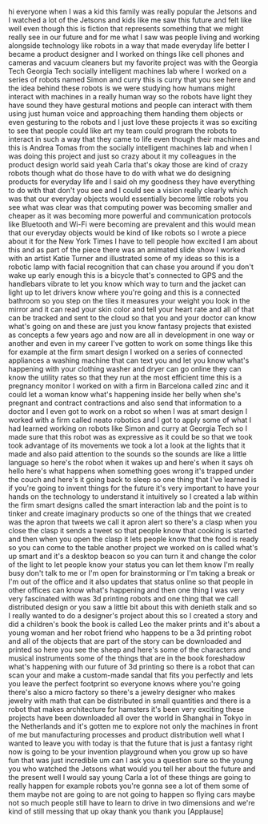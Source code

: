 
hi everyone when I was a kid this family
was really popular the Jetsons and I
watched a lot of the Jetsons and kids
like me saw this future and felt like
well even though this is fiction that
represents something that we might
really see in our future and for me what
I saw was people living and working
alongside technology like robots in a
way that made everyday life better I
became a product designer and I worked
on things like cell phones and cameras
and vacuum cleaners but my favorite
project was with the Georgia Tech
Georgia Tech socially intelligent
machines lab where I worked on a series
of robots named Simon and curry
this is curry that you see here and the
idea behind these robots is we were
studying how humans might interact with
machines in a really human way so the
robots have light they have sound they
have gestural motions and people can
interact with them using just human
voice and approaching them handing them
objects or even gesturing to the robots
and I just love these projects it was so
exciting to see that people could like
art my team could program the robots to
interact in such a way that they came to
life even though their machines and this
is Andrea Tomas from the socially
intelligent machines lab and when I was
doing this project and just so crazy
about it my colleagues in the product
design world said yeah Carla that&#39;s okay
those are kind of crazy robots though
what do those have to do with what we do
designing products for everyday life and
I said oh my goodness
they have everything to do with that
don&#39;t you see and I could see a vision
really clearly which was that our
everyday objects would essentially
become little robots you see what was
clear was that computing power was
becoming smaller and cheaper as it was
becoming more powerful and communication
protocols like Bluetooth and Wi-Fi were
becoming
are prevalent and this would mean that
our everyday objects would be kind of
like robots so I wrote a piece about it
for the New York Times I have to tell
people how excited I am about this
and as part of the piece there was an
animated slide show I worked with an
artist Katie Turner and illustrated some
of my ideas so this is a robotic lamp
with facial recognition that can chase
you around if you don&#39;t wake up early
enough this is a bicycle that&#39;s
connected to GPS and the handlebars
vibrate to let you know which way to
turn and the jacket can light up to let
drivers know where you&#39;re going and this
is a connected bathroom so you step on
the tiles it measures your weight you
look in the mirror and it can read your
skin color and tell your heart rate and
all of that can be tracked and sent to
the cloud so that you and your doctor
can know what&#39;s going on and these are
just you know fantasy projects that
existed as concepts a few years ago and
now are all in development in one way or
another and even in my career I&#39;ve
gotten to work on some things like this
for example at the firm smart design I
worked on a series of connected
appliances a washing machine that can
text you and let you know what&#39;s
happening with your clothing washer and
dryer can go online they can know the
utility rates so that they run at the
most efficient time this is a pregnancy
monitor I worked on with a firm in
Barcelona called zinc and it could let a
woman know what&#39;s happening inside her
belly when she&#39;s pregnant and contract
contractions and also send that
information to a doctor and I even got
to work on a robot so when I was at
smart design I worked with a firm called
neato robotics and I got to apply some
of what I had learned working on robots
like Simon and curry at Georgia Tech so
I made sure that this robot was as
expressive as it could be so that we
took took advantage of its movements we
took a lot a look at the lights that it
made and also paid attention to the
sounds so the sounds are like a little
language so here&#39;s the robot when it
wakes up
and here&#39;s when it says oh hello here&#39;s
what happens when something goes wrong
it&#39;s trapped under the couch and here&#39;s
it going back to sleep so one thing that
I&#39;ve learned is if you&#39;re going to
invent things for the future it&#39;s very
important to have your hands on the
technology to understand it intuitively
so I created a lab within the firm smart
designs called the smart interaction lab
and the point is to tinker and create
imaginary products so one of the things
that we created was the apron that
tweets we call it apron alert so there&#39;s
a clasp when you close the clasp it
sends a tweet so that people know that
cooking is started and then when you
open the clasp it lets people know that
the food is ready so you can come to the
table another project we worked on is
called what&#39;s up smart and it&#39;s a
desktop beacon so you can turn it and
change the color of the light to let
people know your status you can let them
know I&#39;m really busy don&#39;t talk to me or
I&#39;m open for brainstorming or I&#39;m taking
a break or I&#39;m out of the office and it
also updates that status online so that
people in other offices can know what&#39;s
happening and then one thing I was very
very fascinated with was 3d printing
robots and one thing that we call
distributed design or you saw a little
bit about this with denieth stalk and so
I really wanted to do a designer&#39;s
project about this so I created a story
and did a children&#39;s book the book is
called Leo the maker prints and it&#39;s
about a young woman and her robot friend
who happens to be a 3d printing robot
and all of the objects that are part of
the story can be downloaded and printed
so here you see the sheep and here&#39;s
some of the characters and musical
instruments some of the things that are
in the book foreshadow what&#39;s happening
with our future of 3d printing so there
is a robot that can scan your
and make a custom-made sandal that fits
you perfectly and lets you leave the
perfect footprint so everyone knows
where you&#39;re going there&#39;s also a micro
factory so there&#39;s a jewelry designer
who makes jewelry with math that can be
distributed in small quantities and
there is a robot that makes architecture
for hamsters it&#39;s been very exciting
these projects have been downloaded all
over the world in Shanghai in Tokyo in
the Netherlands and it&#39;s gotten me to
explore not only the machines in front
of me but manufacturing processes and
product distribution well what I wanted
to leave you with today is that the
future that is just a fantasy right now
is going to be your invention playground
when you grow up so have fun
that was just incredible um can I ask
you a question
sure so the young you who watched the
Jetsons what would you tell her about
the future and the present well I would
say young Carla a lot of these things
are going to really happen for example
robots you&#39;re gonna see a lot of them
some of them maybe not are going to are
not going to happen so flying cars maybe
not so much people still have to learn
to drive in two dimensions and we&#39;re
kind of still messing that up okay thank
you thank you
[Applause]
